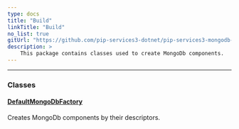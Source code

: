 ```yaml
---
type: docs
title: "Build"
linkTitle: "Build"
no_list: true
gitUrl: "https://github.com/pip-services3-dotnet/pip-services3-mongodb-dotnet"
description: >
    This package contains classes used to create MongoDb components.
---
```

---
<div class="module-body"> 

### Classes

#### [DefaultMongoDbFactory](default_mongodb_factory)
Creates MongoDb components by their descriptors.


</div>

